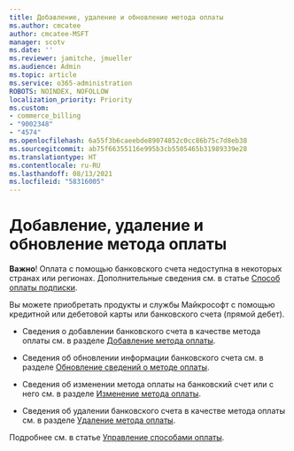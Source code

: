 ```yaml
---
title: Добавление, удаление и обновление метода оплаты
ms.author: cmcatee
author: cmcatee-MSFT
manager: scotv
ms.date: ''
ms.reviewer: jamitche, jmueller
ms.audience: Admin
ms.topic: article
ms.service: o365-administration
ROBOTS: NOINDEX, NOFOLLOW
localization_priority: Priority
ms.custom:
- commerce_billing
- "9002348"
- "4574"
ms.openlocfilehash: 6a55f3b6caeebde89074852c0cc86b75c7d8eb38
ms.sourcegitcommit: ab75f66355116e995b3cb5505465b31989339e28
ms.translationtype: HT
ms.contentlocale: ru-RU
ms.lasthandoff: 08/13/2021
ms.locfileid: "58316005"
---
```

# <a name="add-update-or-remove-payment-method"></a>Добавление, удаление и обновление метода оплаты

**Важно**! Оплата с помощью банковского счета недоступна в некоторых странах или регионах. Дополнительные сведения см. в статье [Способ оплаты подписки](https://docs.microsoft.com/microsoft-365/commerce/billing-and-payments/pay-for-your-subscription). 

Вы можете приобретать продукты и службы Майкрософт с помощью кредитной или дебетовой карты или банковского счета (прямой дебет).

- Сведения о добавлении банковского счета в качестве метода оплаты см. в разделе [Добавление метода оплаты](https://docs.microsoft.com/microsoft-365/commerce/billing-and-payments/manage-payment-methods#add-a-payment-method).

- Сведения об обновлении информации банковского счета см. в разделе [Обновление сведений о методе оплаты](https://docs.microsoft.com/microsoft-365/commerce/billing-and-payments/manage-payment-methods#update-payment-method-details).

- Сведения об изменении метода оплаты на банковский счет или с него см. в разделе [Изменение метода оплаты](https://docs.microsoft.com/microsoft-365/commerce/billing-and-payments/manage-payment-methods#replace-a-payment-method).

- Сведения об удалении банковского счета в качестве метода оплаты см. в разделе [Удаление метода оплаты](https://docs.microsoft.com/microsoft-365/commerce/billing-and-payments/manage-payment-methods#delete-a-payment-method).

Подробнее см. в статье [Управление способами оплаты](https://docs.microsoft.com/microsoft-365/commerce/billing-and-payments/manage-payment-methods).
